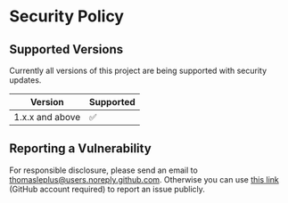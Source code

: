 # Security Policy

## Supported Versions

Currently all versions of this project are
being supported with security updates.

| Version         | Supported          |
| --------------- | ------------------ |
| 1.x.x and above | :white_check_mark: |

## Reporting a Vulnerability

For responsible disclosure, please send an email to thomasleplus@users.noreply.github.com. Otherwise you can use [this link](https://github.com/thomasleplus/docker-pgp-verify-jar/issues/new?assignees=thomasleplus&labels=security&template=security_vulnerability.md&title=%5BVULN%5D) (GitHub account required) to report an issue publicly.
